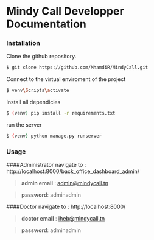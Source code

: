 # Mindy Call Developper Documentation
### Installation

Clone the github repository.

```sh
$ git clone https://github.com/MhamdiR/MindyCall.git
```

Connect to the virtual enviroment of the project

```sh
$ venv\Scripts\activate
```

Install all dependicies

```sh
$ (venv) pip install -r requirements.txt
```

run the server

```sh
$ (venv) python manage.py runserver
```


### Usage
####Administrator
navigate to : http://localhost:8000/back_office_dashboard_admin/
>**admin email** : admin@mindycall.tn

>**password**: adminadmin

####Doctor
navigate to : http://localhost:8000/
>**doctor email** : iheb@mindycall.tn

>**password**: adminadmin
